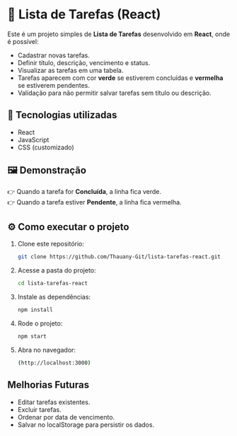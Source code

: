# 📝 Lista de Tarefas (React)

Este é um projeto simples de **Lista de Tarefas** desenvolvido em **React**, onde é possível:

- Cadastrar novas tarefas.
- Definir título, descrição, vencimento e status.
- Visualizar as tarefas em uma tabela.
- Tarefas aparecem com cor **verde** se estiverem concluídas e **vermelha** se estiverem pendentes.
- Validação para não permitir salvar tarefas sem título ou descrição.



## 🚀 Tecnologias utilizadas

- React
- JavaScript 
- CSS (customizado)



## 🖼️ Demonstração

👉 Quando a tarefa for **Concluída**, a linha fica verde.  
👉 Quando a tarefa estiver **Pendente**, a linha fica vermelha.  




## ⚙️ Como executar o projeto

1. Clone este repositório:
   ```bash
   git clone https://github.com/Thauany-Git/lista-tarefas-react.git

2. Acesse a pasta do projeto:
   ```bash
   cd lista-tarefas-react
   
3. Instale as dependências:
   ```bash
   npm install
   
4. Rode o projeto:
   ```bash
   npm start
   
5. Abra no navegador:
   ```bash
   (http://localhost:3000)


## Melhorias Futuras

- Editar tarefas existentes.
- Excluir tarefas.
- Ordenar por data de vencimento.
- Salvar no localStorage para persistir os dados.
   

